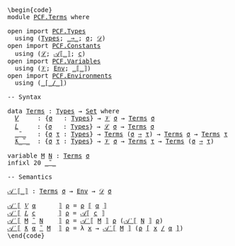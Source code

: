 <pre class="Agda"><a id="1" class="Markup">\begin{code}</a>
<a id="14" class="Keyword">module</a> <a id="21" href="PCF.Terms.html" class="Module">PCF.Terms</a> <a id="31" class="Keyword">where</a>

<a id="38" class="Keyword">open</a> <a id="43" class="Keyword">import</a> <a id="50" href="PCF.Types.html" class="Module">PCF.Types</a>
  <a id="62" class="Keyword">using</a> <a id="68" class="Symbol">(</a><a id="69" href="PCF.Types.html#196" class="Datatype">Types</a><a id="74" class="Symbol">;</a> <a id="76" href="PCF.Types.html#322" class="InductiveConstructor Operator">_⇒_</a><a id="79" class="Symbol">;</a> <a id="81" href="PCF.Types.html#375" class="Generalizable">σ</a><a id="82" class="Symbol">;</a> <a id="84" href="PCF.Types.html#418" class="Function">𝒟</a><a id="85" class="Symbol">)</a>
<a id="87" class="Keyword">open</a> <a id="92" class="Keyword">import</a> <a id="99" href="PCF.Constants.html" class="Module">PCF.Constants</a>
  <a id="115" class="Keyword">using</a> <a id="121" class="Symbol">(</a><a id="122" href="PCF.Constants.html#309" class="Datatype">ℒ</a><a id="123" class="Symbol">;</a> <a id="125" href="PCF.Constants.html#565" class="Function Operator">𝒜⟦_⟧</a><a id="129" class="Symbol">;</a> <a id="131" href="PCF.Constants.html#542" class="Generalizable">c</a><a id="132" class="Symbol">)</a>
<a id="134" class="Keyword">open</a> <a id="139" class="Keyword">import</a> <a id="146" href="PCF.Variables.html" class="Module">PCF.Variables</a>
  <a id="162" class="Keyword">using</a> <a id="168" class="Symbol">(</a><a id="169" href="PCF.Variables.html#147" class="Datatype">𝒱</a><a id="170" class="Symbol">;</a> <a id="172" href="PCF.Variables.html#237" class="Function">Env</a><a id="175" class="Symbol">;</a> <a id="177" href="PCF.Variables.html#294" class="Function Operator">_⟦_⟧</a><a id="181" class="Symbol">)</a>
<a id="183" class="Keyword">open</a> <a id="188" class="Keyword">import</a> <a id="195" href="PCF.Environments.html" class="Module">PCF.Environments</a>
  <a id="214" class="Keyword">using</a> <a id="220" class="Symbol">(</a><a id="221" href="PCF.Environments.html#567" class="Function Operator">_[_/_]</a><a id="227" class="Symbol">)</a>

<a id="230" class="Comment">-- Syntax</a>

<a id="241" class="Keyword">data</a> <a id="Terms"></a><a id="246" href="PCF.Terms.html#246" class="Datatype">Terms</a> <a id="252" class="Symbol">:</a> <a id="254" href="PCF.Types.html#196" class="Datatype">Types</a> <a id="260" class="Symbol">→</a> <a id="262" href="Agda.Primitive.html#388" class="Primitive">Set</a> <a id="266" class="Keyword">where</a>
  <a id="Terms.𝑉"></a><a id="274" href="PCF.Terms.html#274" class="InductiveConstructor">𝑉</a>     <a id="280" class="Symbol">:</a> <a id="282" class="Symbol">{</a><a id="283" href="PCF.Terms.html#283" class="Bound">σ</a>   <a id="287" class="Symbol">:</a> <a id="289" href="PCF.Types.html#196" class="Datatype">Types</a><a id="294" class="Symbol">}</a> <a id="296" class="Symbol">→</a> <a id="298" href="PCF.Variables.html#147" class="Datatype">𝒱</a> <a id="300" href="PCF.Terms.html#283" class="Bound">σ</a> <a id="302" class="Symbol">→</a> <a id="304" href="PCF.Terms.html#246" class="Datatype">Terms</a> <a id="310" href="PCF.Terms.html#283" class="Bound">σ</a>                      <a id="333" class="Comment">-- variables</a>
  <a id="Terms.𝐿"></a><a id="348" href="PCF.Terms.html#348" class="InductiveConstructor">𝐿</a>     <a id="354" class="Symbol">:</a> <a id="356" class="Symbol">{</a><a id="357" href="PCF.Terms.html#357" class="Bound">σ</a>   <a id="361" class="Symbol">:</a> <a id="363" href="PCF.Types.html#196" class="Datatype">Types</a><a id="368" class="Symbol">}</a> <a id="370" class="Symbol">→</a> <a id="372" href="PCF.Constants.html#309" class="Datatype">ℒ</a> <a id="374" href="PCF.Terms.html#357" class="Bound">σ</a> <a id="376" class="Symbol">→</a> <a id="378" href="PCF.Terms.html#246" class="Datatype">Terms</a> <a id="384" href="PCF.Terms.html#357" class="Bound">σ</a>                      <a id="407" class="Comment">-- constants</a>
  <a id="Terms._˜_"></a><a id="422" href="PCF.Terms.html#422" class="InductiveConstructor Operator">_˜_</a>   <a id="428" class="Symbol">:</a> <a id="430" class="Symbol">{</a><a id="431" href="PCF.Terms.html#431" class="Bound">σ</a> <a id="433" href="PCF.Terms.html#433" class="Bound">τ</a> <a id="435" class="Symbol">:</a> <a id="437" href="PCF.Types.html#196" class="Datatype">Types</a><a id="442" class="Symbol">}</a> <a id="444" class="Symbol">→</a> <a id="446" href="PCF.Terms.html#246" class="Datatype">Terms</a> <a id="452" class="Symbol">(</a><a id="453" href="PCF.Terms.html#431" class="Bound">σ</a> <a id="455" href="PCF.Types.html#322" class="InductiveConstructor Operator">⇒</a> <a id="457" href="PCF.Terms.html#433" class="Bound">τ</a><a id="458" class="Symbol">)</a> <a id="460" class="Symbol">→</a> <a id="462" href="PCF.Terms.html#246" class="Datatype">Terms</a> <a id="468" href="PCF.Terms.html#431" class="Bound">σ</a> <a id="470" class="Symbol">→</a> <a id="472" href="PCF.Terms.html#246" class="Datatype">Terms</a> <a id="478" href="PCF.Terms.html#433" class="Bound">τ</a>  <a id="481" class="Comment">-- application</a>
  <a id="Terms.ƛ_˜_"></a><a id="498" href="PCF.Terms.html#498" class="InductiveConstructor Operator">ƛ_˜_</a>  <a id="504" class="Symbol">:</a> <a id="506" class="Symbol">{</a><a id="507" href="PCF.Terms.html#507" class="Bound">σ</a> <a id="509" href="PCF.Terms.html#509" class="Bound">τ</a> <a id="511" class="Symbol">:</a> <a id="513" href="PCF.Types.html#196" class="Datatype">Types</a><a id="518" class="Symbol">}</a> <a id="520" class="Symbol">→</a> <a id="522" href="PCF.Variables.html#147" class="Datatype">𝒱</a> <a id="524" href="PCF.Terms.html#507" class="Bound">σ</a> <a id="526" class="Symbol">→</a> <a id="528" href="PCF.Terms.html#246" class="Datatype">Terms</a> <a id="534" href="PCF.Terms.html#509" class="Bound">τ</a> <a id="536" class="Symbol">→</a> <a id="538" href="PCF.Terms.html#246" class="Datatype">Terms</a> <a id="544" class="Symbol">(</a><a id="545" href="PCF.Terms.html#507" class="Bound">σ</a> <a id="547" href="PCF.Types.html#322" class="InductiveConstructor Operator">⇒</a> <a id="549" href="PCF.Terms.html#509" class="Bound">τ</a><a id="550" class="Symbol">)</a>      <a id="557" class="Comment">-- λ-abstraction</a>

<a id="575" class="Keyword">variable</a> <a id="584" href="PCF.Terms.html#584" class="Generalizable">M</a> <a id="586" href="PCF.Terms.html#586" class="Generalizable">N</a> <a id="588" class="Symbol">:</a> <a id="590" href="PCF.Terms.html#246" class="Datatype">Terms</a> <a id="596" href="PCF.Types.html#375" class="Generalizable">σ</a>
<a id="598" class="Keyword">infixl</a> <a id="605" class="Number">20</a> <a id="608" href="PCF.Terms.html#422" class="InductiveConstructor Operator">_˜_</a>

<a id="613" class="Comment">-- Semantics</a>

<a id="𝒜′⟦_⟧"></a><a id="627" href="PCF.Terms.html#627" class="Function Operator">𝒜′⟦_⟧</a> <a id="633" class="Symbol">:</a> <a id="635" href="PCF.Terms.html#246" class="Datatype">Terms</a> <a id="641" href="PCF.Types.html#375" class="Generalizable">σ</a> <a id="643" class="Symbol">→</a> <a id="645" href="PCF.Variables.html#237" class="Function">Env</a> <a id="649" class="Symbol">→</a> <a id="651" href="PCF.Types.html#418" class="Function">𝒟</a> <a id="653" href="PCF.Types.html#375" class="Generalizable">σ</a>

<a id="656" href="PCF.Terms.html#627" class="Function Operator">𝒜′⟦</a> <a id="660" href="PCF.Terms.html#274" class="InductiveConstructor">𝑉</a> <a id="662" href="PCF.Terms.html#662" class="Bound">α</a>      <a id="669" href="PCF.Terms.html#627" class="Function Operator">⟧</a> <a id="671" href="PCF.Terms.html#671" class="Bound">ρ</a> <a id="673" class="Symbol">=</a> <a id="675" href="PCF.Terms.html#671" class="Bound">ρ</a> <a id="677" href="PCF.Variables.html#294" class="Function Operator">⟦</a> <a id="679" href="PCF.Terms.html#662" class="Bound">α</a> <a id="681" href="PCF.Variables.html#294" class="Function Operator">⟧</a>
<a id="683" href="PCF.Terms.html#627" class="Function Operator">𝒜′⟦</a> <a id="687" href="PCF.Terms.html#348" class="InductiveConstructor">𝐿</a> <a id="689" href="PCF.Terms.html#689" class="Bound">c</a>      <a id="696" href="PCF.Terms.html#627" class="Function Operator">⟧</a> <a id="698" href="PCF.Terms.html#698" class="Bound">ρ</a> <a id="700" class="Symbol">=</a> <a id="702" href="PCF.Constants.html#565" class="Function Operator">𝒜⟦</a> <a id="705" href="PCF.Terms.html#689" class="Bound">c</a> <a id="707" href="PCF.Constants.html#565" class="Function Operator">⟧</a>
<a id="709" href="PCF.Terms.html#627" class="Function Operator">𝒜′⟦</a> <a id="713" href="PCF.Terms.html#713" class="Bound">M</a> <a id="715" href="PCF.Terms.html#422" class="InductiveConstructor Operator">˜</a> <a id="717" href="PCF.Terms.html#717" class="Bound">N</a>    <a id="722" href="PCF.Terms.html#627" class="Function Operator">⟧</a> <a id="724" href="PCF.Terms.html#724" class="Bound">ρ</a> <a id="726" class="Symbol">=</a> <a id="728" href="PCF.Terms.html#627" class="Function Operator">𝒜′⟦</a> <a id="732" href="PCF.Terms.html#713" class="Bound">M</a> <a id="734" href="PCF.Terms.html#627" class="Function Operator">⟧</a> <a id="736" href="PCF.Terms.html#724" class="Bound">ρ</a> <a id="738" class="Symbol">(</a><a id="739" href="PCF.Terms.html#627" class="Function Operator">𝒜′⟦</a> <a id="743" href="PCF.Terms.html#717" class="Bound">N</a> <a id="745" href="PCF.Terms.html#627" class="Function Operator">⟧</a> <a id="747" href="PCF.Terms.html#724" class="Bound">ρ</a><a id="748" class="Symbol">)</a> 
<a id="751" href="PCF.Terms.html#627" class="Function Operator">𝒜′⟦</a> <a id="755" href="PCF.Terms.html#498" class="InductiveConstructor Operator">ƛ</a> <a id="757" href="PCF.Terms.html#757" class="Bound">α</a> <a id="759" href="PCF.Terms.html#498" class="InductiveConstructor Operator">˜</a> <a id="761" href="PCF.Terms.html#761" class="Bound">M</a>  <a id="764" href="PCF.Terms.html#627" class="Function Operator">⟧</a> <a id="766" href="PCF.Terms.html#766" class="Bound">ρ</a> <a id="768" class="Symbol">=</a> <a id="770" class="Symbol">λ</a> <a id="772" href="PCF.Terms.html#772" class="Bound">x</a> <a id="774" class="Symbol">→</a> <a id="776" href="PCF.Terms.html#627" class="Function Operator">𝒜′⟦</a> <a id="780" href="PCF.Terms.html#761" class="Bound">M</a> <a id="782" href="PCF.Terms.html#627" class="Function Operator">⟧</a> <a id="784" class="Symbol">(</a><a id="785" href="PCF.Terms.html#766" class="Bound">ρ</a> <a id="787" href="PCF.Environments.html#567" class="Function Operator">[</a> <a id="789" href="PCF.Terms.html#772" class="Bound">x</a> <a id="791" href="PCF.Environments.html#567" class="Function Operator">/</a> <a id="793" href="PCF.Terms.html#757" class="Bound">α</a> <a id="795" href="PCF.Environments.html#567" class="Function Operator">]</a><a id="796" class="Symbol">)</a>
<a id="798" class="Markup">\end{code}</a></pre>